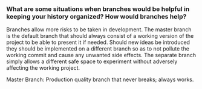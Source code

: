 ### What are some situations when branches would be helpful in keeping your history organized? How would branches help?

Branches allow more risks to be taken in development. The master branch is the default branch that should always consist of a working version of the project to be able to present it if needed. Should new ideas be introduced they should be implemented on a different branch so as to not pollute the working commit and cause any unwanted side effects. The separate branch simply allows a different safe space to experiment without adversely affecting the working project.

Master Branch: Production quality branch that never breaks; always works.
